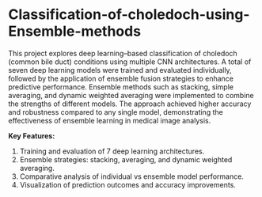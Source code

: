 # Classification-of-choledoch-using-Ensemble-methods
This project explores deep learning–based classification of choledoch (common bile duct) conditions using multiple CNN architectures. A total of seven deep learning models were trained and evaluated individually, followed by the application of ensemble fusion strategies to enhance predictive performance.
Ensemble methods such as stacking, simple averaging, and dynamic weighted averaging were implemented to combine the strengths of different models. The approach achieved higher accuracy and robustness compared to any single model, demonstrating the effectiveness of ensemble learning in medical image analysis.

**Key Features:**
1. Training and evaluation of 7 deep learning architectures.
2. Ensemble strategies: stacking, averaging, and dynamic weighted averaging.
3. Comparative analysis of individual vs ensemble model performance.
4. Visualization of prediction outcomes and accuracy improvements.
